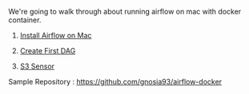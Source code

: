 We're going to walk through about running airflow on mac with docker container.

1. [Install Airflow on Mac](https://github.com/gnosia93/airflow-on-aws/blob/main/airflow-docker/install.md)

2. [Create First DAG](https://github.com/gnosia93/airflow-on-aws/blob/main/airflow-docker/bash-operator.md)

3. [S3 Sensor](https://github.com/gnosia93/airflow-on-aws/blob/main/airflow-docker/s3-sensor.md)


Sample Repository : https://github.com/gnosia93/airflow-docker 
